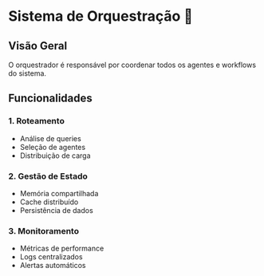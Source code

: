 # Sistema de Orquestração 🎯

## Visão Geral
O orquestrador é responsável por coordenar todos os agentes e workflows do sistema.

## Funcionalidades

### 1. Roteamento
- Análise de queries
- Seleção de agentes
- Distribuição de carga

### 2. Gestão de Estado
- Memória compartilhada
- Cache distribuído
- Persistência de dados

### 3. Monitoramento
- Métricas de performance
- Logs centralizados
- Alertas automáticos 